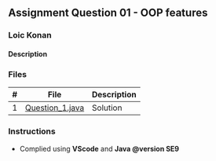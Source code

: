 ## Assignment Question 01 - OOP features

### Loic Konan

#### Description


### Files

|   #   | File                               | Description |
| :---: | ---------------------------------- | ----------- |
|   1   | [Question_1.java](Question_1.java) | Solution    |

### Instructions

- Complied using **VScode** and **Java @version SE9**
